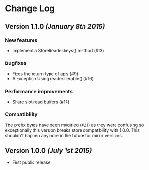Change Log
==========

Version 1.1.0 *(January 8th 2016)*
--------------------------

### New features

- Implement a StoreReader.keys() method (#13)

### Bugfixes

- Fixes the return type of apis (#9)
- A Exception Using reader.iterable() (#16)

### Performance improvements

- Share slot read buffers (#14)

### Compatibility

The prefix bytes have been modified (#21) as they were confusing so exceptionally this version breaks store compatibility with 1.0.0. This shouldn't happen anymore in the future for minor versions.

Version 1.0.0 *(July 1st 2015)*
--------------------------
 *  First public release